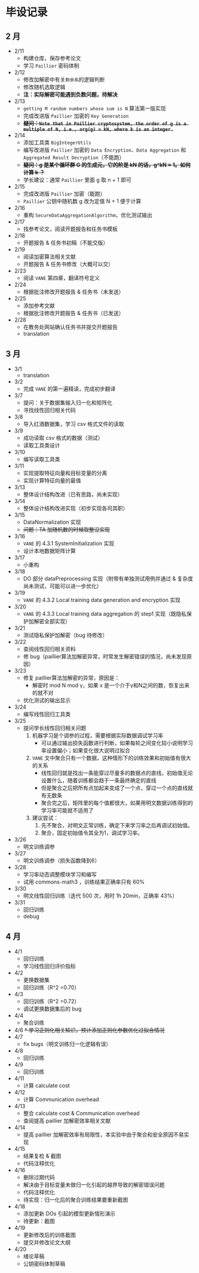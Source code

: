 # 毕设记录

## 2 月
* 2/11
    * 构建仓库，保存参考论文
    * 学习 ``Paillier`` 密码体制
* 2/12
    * 修改加解密中有关``剩余系``的逻辑判断
    * 修改随机选取逻辑
    * **注：实际解密可能遇到负数问题，待解决**
* 2/13
    * ``getting M random numbers whose sum is N`` 算法第一版实现
    * 完成改进版 ``Paillier`` 加密的 ``Key Generation``
    * ~~**疑问：``Note that in Paillier cryptosystem, the order of g is a multiple of N, i.e., org(g) = kN, where k is an integer.``**~~
* 2/14
    * 添加工具类 ``BigIntegerUtils``
    * 编写改进版 ``Paillier`` 加密的 ``Data Encryption``、``Data Aggregation`` 和 ``Aggregated Result Decryption``（不能跑）
    * ~~**疑问：g 是某个循环群 G 的生成元，它的阶是 kN 的话，g^kN = 1。如何计算 k ？**~~
    * 学长建议：通常 ``Paillier`` 里面 g 取 n + 1 即可
* 2/15
    * 完成改进版 ``Paillier`` 加密（能跑）
    * ``Paillier`` 公钥中随机数 g 改为定值 N + 1 便于计算
* 2/16
    * 重构 ``SecureDataAggregationAlgorithm``，优化测试输出
* 2/17
    * 找参考论文，阅读开题报告和任务书模板
* 2/18
    * 开题报告 & 任务书初稿（不能交版）
* 2/19
    * 阅读加密算法相关文献
    * 开题报告 & 任务书修改（大概可以交）
* 2/23
    * 阅读 ``VANE`` 第四章，翻译符号定义
* 2/24
    * 根据批注修改开题报告 & 任务书（未发送）
* 2/25
    * 添加参考文献
    * 根据批注修改开题报告 & 任务书（已发送）
* 2/28
    * 在教务处网站确认任务书并提交开题报告
    * translation
## 3 月
* 3/1
    * translation
* 3/2
    * 完成 ``VANE`` 的第一遍精读，完成初步翻译
* 3/7
    * 提问：关于数据集输入归一化和矩阵化
    * 寻找线性回归相关代码
* 3/8
    * 导入红酒数据集，学习 csv 格式文件的读取
* 3/9
    * 成功读取 csv 格式的数据（测试）
    * 读取工具类设计
* 3/10
    * 编写读取工具类
* 3/11
    * 实现提取特征向量和目标变量的分离
    * 实现计算特征向量的最值
* 3/13
    * 整体设计结构改进（已有思路，尚未实现）
* 3/14
    * 整体设计结构改进实现（初步实现各司其职）
* 3/15
    * DataNormalization 实现
    * ~~问题：TA 加随机数的时候取整没实现~~
* 3/16
    * ``VANE`` 的 4.3.1 SystemInitialization 实现
    * 设计本地数据矩阵计算
* 3/17
    * 小重构
* 3/18
    * DO 部分 dataPreprocessing 实现（附带有单独测试用例并通过 & 复杂度尚未测试，可能可以进一步优化）
* 3/19
    * ``VANE`` 的 4.3.2 Local training data generation and encryption 实现
* 3/20
    * ``VANE`` 的 4.3.3 Local training data aggregation 的 step1 实现（既隐私保护加解密全部实现）
* 3/21
    * 测试隐私保护加解密（bug 待修改）
* 3/22
    * 查阅线性回归相关资料
    * 修 bug（paillier算法加解密异常，时常发生解密错误的情况，尚未发现原因）
* 3/23
    * 修复 paillier算法加解密的异常，原因是：
        * 解密时 mod N mod γ，如果 x 是一个介于γ和N之间的数，恢复出来的就不对
    * 优化测试的输出显示
* 3/24
    * 编写线性回归工具类
* 3/25
    * 提问学长线性回归相关问题
        1. 机器学习是个调参的过程，需要根据实际数据调试学习率
            * 可以通过输出损失函数进行判断，如果每轮之间变化较小说明学习率设置偏小；如果变化很大说明过拟合
        2. ``VANE`` 文中聚合只有一个数据，这种情形下的训练效果和初始值有很大的关系
            * 线性回归就是找出一条能穿过尽量多的数据点的直线，初始值无论设置什么，随着训练都会趋于一条最终确定的直线
            * 但是聚合之后把所有点加起来变成了一个点，穿过一个点的直线就有无数条
            * 聚合完之后，矩阵里的每个值都很大，如果用明文数据训练得到的学习率可能就不适用了 
        3. 建议尝试：
            1. 先不聚合，对明文正常训练，确定下来学习率之后再调试初始值。
            2. 聚合，固定初始值令其全为1，调试学习率。 
* 3/26
    * 明文训练调参
* 3/27
    * 明文训练调参（损失函数降到6）
* 3/28
    * 学习率动态调整模块学习和编写
    * 试用 commons-math3 ，训练结果正确率只有 60% 
* 3/30
    * 明文线性回归训练（迭代 500 次，用时 1h 20min，正确率 43%）
* 3/31
    * 回归训练
    * debug
## 4 月
* 4/1
    * 回归训练
    * 学习线性回归评价指标
* 4/2
    * 更换数据集
    * 回归训练（R^2 =0.70）
* 4/3
    * 回归训练（R^2 =0.72）
    * 调试更换数据集后的 bug
* 4/4
    * 聚合训练
* 4/6
    ~~* 学习正则化相关知识，预计添加正则化参数优化过拟合情况~~
* 4/7
    * fix bugs（明文训练归一化逻辑有误）
* 4/8
    * 回归训练
* 4/9
    * 回归训练
* 4/11
    * 计算 calculate cost
* 4/12
    * 计算 Communication overhead
* 4/13
    * 整合 calculate cost & Communication overhead
    * 查阅提高 paillier 加解密效率相关文献
* 4/14
    * 提高 paillier 加解密效率有局限性，本实验中由于聚合和安全原因不易实现
* 4/15
    * 结果复检 & 截图
    * 代码注释优化
* 4/16
    * 删除过期代码
    * 解决由于目标变量未做归一化引起的越界导致的解密错误问题
    * 代码注释优化
    * 待实现：归一化后的聚合训练结果要重新截图
* 4/18
    * 添加更新 DOs 引起的模型更新情形演示
    * 待更新：截图
* 4/19
    * 更新修改后的训练截图
    * 提交并修改论文大纲
* 4/20
    * 绪论草稿
    * 公钥密码体制草稿